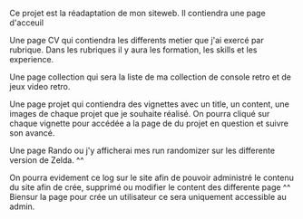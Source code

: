Ce projet est la réadaptation de mon siteweb. 
Il contiendra une page d'acceuil

Une page CV qui contiendra les differents metier que j'ai exercé par rubrique.
    Dans les rubriques il y aura les formation, les skills et les experience.

Une page collection qui sera la liste de ma collection de console retro et de jeux video retro.

Une page projet qui contiendra des vignettes avec un title, un content, une images de chaque projet que
je souhaite réalisé. On pourra cliqué sur chaque vignette pour accédée a la page de du projet en question
et suivre son avancé.

Une page Rando ou j'y afficherai mes run randomizer sur les differente version de Zelda. ^^

On pourra evidement ce log sur le site afin de pouvoir administré le contenu du site afin de crée, supprimé ou modifier
le content des differente page ^^ Biensur la page pour crée un utilisateur ce sera uniquement accessible au admin.